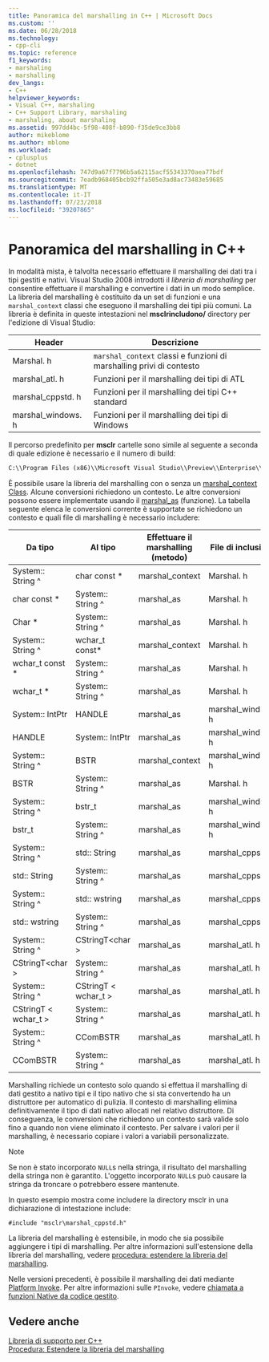 ```yaml
---
title: Panoramica del marshalling in C++ | Microsoft Docs
ms.custom: ''
ms.date: 06/28/2018
ms.technology:
- cpp-cli
ms.topic: reference
f1_keywords:
- marshaling
- marshalling
dev_langs:
- C++
helpviewer_keywords:
- Visual C++, marshaling
- C++ Support Library, marshaling
- marshaling, about marshaling
ms.assetid: 997dd4bc-5f98-408f-b890-f35de9ce3bb8
author: mikeblome
ms.author: mblome
ms.workload:
- cplusplus
- dotnet
ms.openlocfilehash: 747d9a67f7796b5a62115acf55343370aea77bdf
ms.sourcegitcommit: 7eadb968405bcb92ffa505e3ad8ac73483e59685
ms.translationtype: MT
ms.contentlocale: it-IT
ms.lasthandoff: 07/23/2018
ms.locfileid: "39207865"
---
```

# <a name="overview-of-marshaling-in-c"></a>Panoramica del marshalling in C++
In modalità mista, è talvolta necessario effettuare il marshalling dei dati tra i tipi gestiti e nativi. Visual Studio 2008 introdotti il *libreria di marshalling* per consentire effettuare il marshalling e convertire i dati in un modo semplice.  La libreria del marshalling è costituito da un set di funzioni e una `marshal_context` classi che eseguono il marshalling dei tipi più comuni. La libreria è definita in queste intestazioni nel **msclrincludono/** directory per l'edizione di Visual Studio:

|Header|Descrizione|  
|---------------|-----------------|
|Marshal. h|`marshal_context` classi e funzioni di marshalling privi di contesto|
|marshal_atl. h| Funzioni per il marshalling dei tipi di ATL|
|marshal_cppstd. h|Funzioni per il marshalling dei tipi C++ standard|
|marshal_windows. h|Funzioni per il marshalling dei tipi di Windows|


Il percorso predefinito per **msclr** cartelle sono simile al seguente a seconda di quale edizione è necessario e il numero di build:

```cmd
C:\\Program Files (x86)\\Microsoft Visual Studio\\Preview\\Enterprise\\VC\\Tools\\MSVC\\14.15.26528\\include\\msclr
```

 È possibile usare la libreria del marshalling con o senza un [marshal_context Class](../dotnet/marshal-context-class.md). Alcune conversioni richiedono un contesto. Le altre conversioni possono essere implementate usando il [marshal_as](../dotnet/marshal-as.md) (funzione). La tabella seguente elenca le conversioni corrente è supportate se richiedono un contesto e quali file di marshalling è necessario includere:  
  
|Da tipo|Al tipo|Effettuare il marshalling (metodo)|File di inclusione|  
|---------------|-------------|--------------------|------------------|  
|System:: String ^|char const \*|marshal_context|Marshal. h|  
|char const \*|System:: String ^|marshal_as|Marshal. h|  
|Char \*|System:: String ^|marshal_as|Marshal. h|  
|System:: String ^|wchar_t const\*|marshal_context|Marshal. h|  
|wchar_t const \*|System:: String ^|marshal_as|Marshal. h|  
|wchar_t \*|System:: String ^|marshal_as|Marshal. h|  
|System:: IntPtr|HANDLE|marshal_as|marshal_windows. h|  
|HANDLE|System:: IntPtr|marshal_as|marshal_windows. h|  
|System:: String ^|BSTR|marshal_context|marshal_windows. h|  
|BSTR|System:: String ^|marshal_as|Marshal. h|  
|System:: String ^|bstr_t|marshal_as|marshal_windows. h|  
|bstr_t|System:: String ^|marshal_as|marshal_windows. h|  
|System:: String ^|std:: String|marshal_as|marshal_cppstd. h|  
|std:: String|System:: String ^|marshal_as|marshal_cppstd. h|  
|System:: String ^|std:: wstring|marshal_as|marshal_cppstd. h|  
|std:: wstring|System:: String ^|marshal_as|marshal_cppstd. h|  
|System:: String ^|CStringT\<char >|marshal_as|marshal_atl. h|  
|CStringT\<char >|System:: String ^|marshal_as|marshal_atl. h|  
|System:: String ^|CStringT < wchar_t >|marshal_as|marshal_atl. h|  
|CStringT < wchar_t >|System:: String ^|marshal_as|marshal_atl. h|  
|System:: String ^|CComBSTR|marshal_as|marshal_atl. h|  
|CComBSTR|System:: String ^|marshal_as|marshal_atl. h|  
  
 Marshalling richiede un contesto solo quando si effettua il marshalling di dati gestito a nativo tipi e il tipo nativo che si sta convertendo ha un distruttore per automatico di pulizia. Il contesto di marshalling elimina definitivamente il tipo di dati nativo allocati nel relativo distruttore. Di conseguenza, le conversioni che richiedono un contesto sarà valide solo fino a quando non viene eliminato il contesto. Per salvare i valori per il marshalling, è necessario copiare i valori a variabili personalizzate.  
  
> [!NOTE]
>  Se non è stato incorporato `NULL`s nella stringa, il risultato del marshalling della stringa non è garantito. L'oggetto incorporato `NULL`s può causare la stringa da troncare o potrebbero essere mantenute.  
  
In questo esempio mostra come includere la directory msclr in una dichiarazione di intestazione include:  
  
 `#include "msclr\marshal_cppstd.h"`  
  
 La libreria del marshalling è estensibile, in modo che sia possibile aggiungere i tipi di marshalling. Per altre informazioni sull'estensione della libreria del marshalling, vedere [procedura: estendere la libreria del marshalling](../dotnet/how-to-extend-the-marshaling-library.md).  
  
 Nelle versioni precedenti, è possibile il marshalling dei dati mediante [Platform Invoke](/dotnet/framework/interop/consuming-unmanaged-dll-functions). Per altre informazioni sulle `PInvoke`, vedere [chiamata a funzioni Native da codice gestito](../dotnet/calling-native-functions-from-managed-code.md).  
  
## <a name="see-also"></a>Vedere anche  
 [Libreria di supporto per C++](../dotnet/cpp-support-library.md)   
 [Procedura: Estendere la libreria del marshalling](../dotnet/how-to-extend-the-marshaling-library.md)
